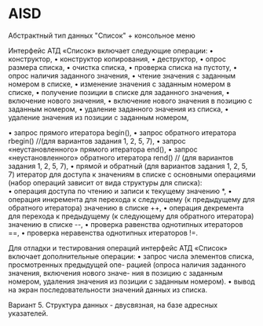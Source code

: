 # AISD
Абстрактный тип данных "Список" + консольное меню

Интерфейс АТД «Список» включает следующие операции: 
• конструктор, 
• конструктор копирования, 
• деструктор, 
• опрос размера списка, 
• очистка списка, 
• проверка списка на пустоту, 
• опрос наличия заданного значения, 
• чтение значения с заданным номером в списке, 
• изменение значения с заданным номером в списке, 
• получение позиции в списке для заданного значения, 
• включение нового значения, 
• включение нового значения в позицию с заданным номером, 
• удаление заданного значения из списка, 
• удаление значения из позиции с заданным номером, 


• запрос прямого итератора begin(), 
• запрос обратного итератора rbegin() //(для вариантов задания 1, 2, 5, 7), 
• запрос «неустановленного» прямого итератора end(), 
• запрос «неустановленного» обратного итератора rend() // (для вариантов задания 1, 2, 5, 7), 
• прямой и обратный (для вариантов задания 1, 2, 5, 7) итератор для доступа к значениям в списке с основными операциями (набор операций зависит от вида структуры для списка):  
• операция доступа по чтению и записи к текущему значению *, 
• операция инкремента для перехода к следующему (к предыдущему для обратного итератора) значению в списке ++, 
• операция декремента для перехода к предыдущему (к следующему для обратного итератора) значению в списке --, 
• проверка равенства однотипных итераторов ==, 
• проверка неравенства однотипных итераторов !=. 

Для отладки и тестирования операций интерфейс АТД «Список» включает дополнительные операции: 
• запрос числа элементов списка, просмотренных предыдущей опе-
рацией (опроса наличия заданного значения, включения нового значе-
ния в позицию с заданным номером, удаления значения из позиции с 
заданным номером). 
• вывод на экран последовательности значений данных из списка.

Вариант 5. Структура данных - двусвязная, на базе адресных указателей.
